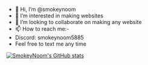 - 👋 Hi, I’m @smokeynoom
- 👀 I’m interested in making websites
- 💞️ I’m looking to collaborate on making any website
- 📫 How to reach me:-
- Discord: 
smokeynoom5885
- Feel free to text me any time
  
[![SmokeyNoom's GitHub stats](https://github-readme-stats.vercel.app/api?username=smokeynoom)](https://github.com/anuraghazra/github-readme-stats)
